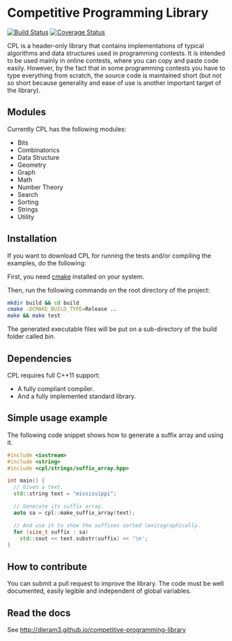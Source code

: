 # Competitive Programming Library

[![Build Status](https://travis-ci.org/dieram3/competitive-programming-library.svg?branch=master)](https://travis-ci.org/dieram3/competitive-programming-library)
[![Coverage Status](https://coveralls.io/repos/github/dieram3/competitive-programming-library/badge.svg?branch=master)](https://coveralls.io/github/dieram3/competitive-programming-library?branch=master)

CPL is a header-only library that contains implementations of typical algorithms and data structures used in programming contests. It is intended to be used mainly in online contests, where you can copy and paste code easily. However, by the fact that in some programming contests you have to type everything from scratch, the source code is maintained short (but not so short because generality and ease of use is another important target of the library).

## Modules

Currently CPL has the following modules:

- Bits
- Combinatorics
- Data Structure
- Geometry
- Graph
- Math
- Number Theory
- Search
- Sorting
- Strings
- Utility

## Installation

If you want to download CPL for running the tests and/or compiling the examples, do the following:

First, you need [cmake](http://www.cmake.org) installed on your system.

Then, run the following commands on the root directory of the project:

```bash
mkdir build && cd build
cmake -DCMAKE_BUILD_TYPE=Release ..
make && make test
```

The generated executable files will be put on a sub-directory of the build folder called *bin*.

## Dependencies
CPL requires full C++11 support:

- A fully compliant compiler.
- And a fully implemented standard library.

## Simple usage example

The following code snippet shows how to generate a suffix array and using it.

```c++
#include <iostream>
#include <string>
#include <cpl/strings/suffix_array.hpp>

int main() {
  // Given a text.
  std::string text = "mississippi";

  // Generate its suffix array.
  auto sa = cpl::make_suffix_array(text);

  // And use it to show the suffixes sorted lexicographically.
  for (size_t suffix : sa)
    std::cout << text.substr(suffix) << '\n';
}

```

## How to contribute

You can submit a pull request to improve the library. The code must be well documented, easily legible and independent of global variables.

## Read the docs

See <http://dieram3.github.io/competitive-programming-library>
